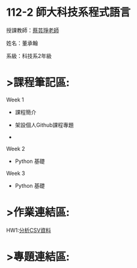 # 112-2 師大科技系程式語言
授課教師：[蔡芸琤老師](https://github.com/pecu)

姓名：董承翰

系級：科技系2年級
# >課程筆記區:

Week 1
- 課程簡介

- 架設個人Github課程專題
- 
Week 2
- Python 基礎 

Week 3
- Python 基礎 

  

# >作業連結區:

HW1:[分析CSV資料](https://youtu.be/3GiFPtghsb8)



# >專題連結區:

